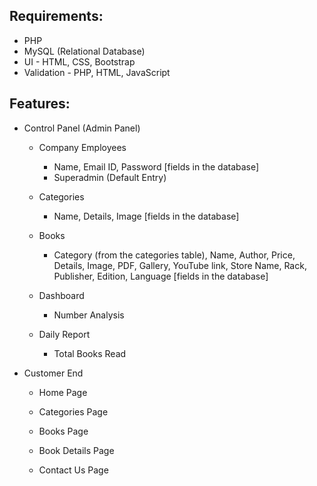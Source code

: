 ## Requirements:

<!-- Requirements and Remarks for our project: Book Management System -->

- PHP
- MySQL (Relational Database)
- UI - HTML, CSS, Bootstrap
- Validation - PHP, HTML, JavaScript

## Features:

<!-- Features of our project: Book Management System -->

- Control Panel (Admin Panel)

    - Company Employees
        - Name, Email ID, Password [fields in the database]
        - Superadmin (Default Entry)

    - Categories
        - Name, Details, Image [fields in the database]
    
    - Books
        - Category (from the categories table), Name, Author, Price, Details, Image, PDF, Gallery, YouTube link, Store Name, Rack, Publisher, Edition, Language [fields in the database]

    - Dashboard
        - Number Analysis

    - Daily Report
        - Total Books Read

- Customer End

    - Home Page
    
    - Categories Page

    - Books Page

    - Book Details Page

    - Contact Us Page

<!--



DATETIME Format: YYYY-MM-DD HH:MM:SS

-->